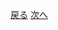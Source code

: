 [戻る](https://github.com/RF215048/Uapps/edit/master/index.md)
[次へ](https://github.com/RF215048/Uapps/edit/master/page3.md)
